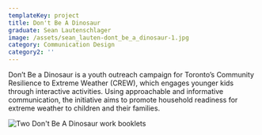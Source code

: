 ```yaml
---
templateKey: project
title: Don't Be A Dinosaur
graduate: Sean Lautenschlager
image: /assets/sean_lauten-dont_be_a_dinosaur-1.jpg
category: Communication Design
category2: ''
---
```

Don’t Be a Dinosaur is a youth outreach campaign for Toronto’s Community Resilience to Extreme Weather (CREW), which engages younger kids through interactive activities. Using approachable and informative communication, the initiative aims to promote household readiness for extreme weather to children and their families.

![Two Don't Be A Dinosaur work booklets](/assets/sean_lauten-dont_be_a_dinosaur-2.jpg)

